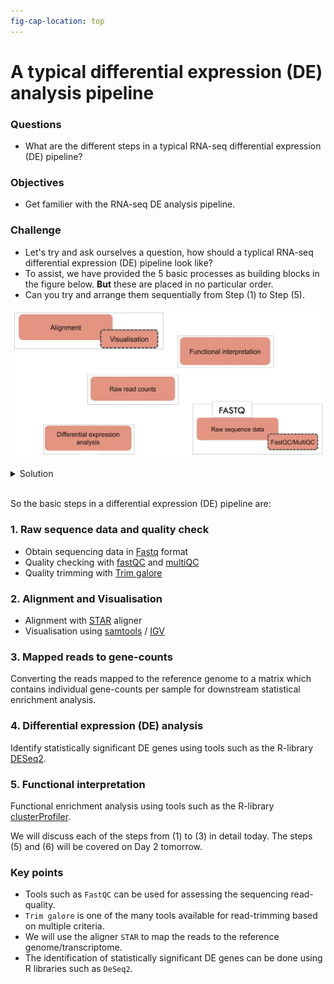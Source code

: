 ```yaml
---
fig-cap-location: top
---
```


# **A typical differential expression (DE) analysis pipeline**

<div class="questions">

### **Questions**

- What are the different steps in a typical RNA-seq differential expression (DE) pipeline?
</div>  

<div class="objectives">

### **Objectives**

- Get familier with the RNA-seq DE analysis pipeline.

</div>  

<div class="challenge">

### **Challenge**
- Let's try and ask ourselves a question, how should a typlical RNA-seq differential expression (DE) pipeline look like?
- To assist, we have provided the 5 basic processes as building blocks in the figure below. **But** these are placed in no particular order.
- Can you try and arrange them sequentially from Step (1) to Step (5). 

![Arrange the processes from the differential expression analysis in a sequential order](/fig/Basic_DE_pipeline_puzzle.png)

<details>
<summary>Solution</summary>

![A typical differential expression analysis pipeline](/fig/Basic_DE_pipeline.png){width=50%}

</details>
</div>  



<br>So the basic steps in a differential expression (DE) pipeline are:

### 1. Raw sequence data and quality check
- Obtain sequencing data in [Fastq](https://sapac.support.illumina.com/bulletins/2016/04/fastq-files-explained.html) format 
- Quality checking with [fastQC](https://www.bioinformatics.babraham.ac.uk/projects/fastqc/) and [multiQC](https://multiqc.info/examples/wgs/multiqc_report.html)
- Quality trimming with [Trim galore](bioinformatics.babraham.ac.uk/projects/trim_galore/)

### 2. Alignment and Visualisation
- Alignment with [STAR](https://github.com/alexdobin/STAR) aligner
- Visualisation using [samtools](http://www.htslib.org/) /  [IGV](https://software.broadinstitute.org/software/igv/home)

### 3. Mapped reads to gene-counts
Converting the reads mapped to the reference genome to a matrix which contains individual gene-counts per sample for downstream statistical enrichment analysis. 

### 4. Differential expression (DE) analysis
Identify statistically significant DE genes using tools such as the R-library [DESeq2](https://bioconductor.org/packages/release/bioc/html/DESeq2.html).

### 5. Functional interpretation
Functional enrichment analysis using tools such as the R-library [clusterProfiler](https://bioconductor.org/packages/release/bioc/html/clusterProfiler.html). 


We will discuss each of the steps from (1) to (3) in detail today. The steps (5) and (6) will be covered on Day 2 tomorrow.


<div class="keypoints">

### **Key points**

- Tools such as `FastQC` can be used for assessing the sequencing read-quality.
- `Trim galore` is one of the many tools available for read-trimming based on multiple criteria.
- We will use the aligner `STAR` to map the reads to the reference genome/transcriptome.
- The identification of statistically significant DE genes can be done using R libraries such as `DeSeq2`.

</div>  






